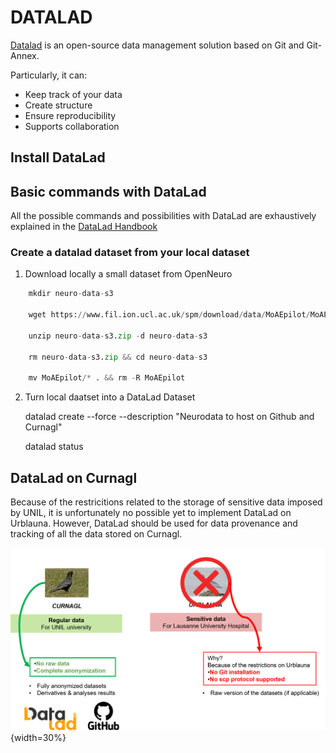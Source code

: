 ﻿



# DATALAD 


[Datalad](https://www.datalad.org/) is an open-source data management solution based on Git and Git-Annex.

Particularly, it can:
- Keep track of your data
- Create structure
- Ensure reproducibility
- Supports collaboration


## Install DataLad



## Basic commands with DataLad

All the possible commands and possibilities with DataLad are exhaustively explained in the [DataLad Handbook](https://handbook.datalad.org/en/latest/)


### Create a datalad dataset from your local dataset

1. Download  locally a small dataset from OpenNeuro

``` py
    mkdir neuro-data-s3

    wget https://www.fil.ion.ucl.ac.uk/spm/download/data/MoAEpilot/MoAEpilot.bids.zip -O neuro-data-s3.zip

    unzip neuro-data-s3.zip -d neuro-data-s3

    rm neuro-data-s3.zip && cd neuro-data-s3 

    mv MoAEpilot/* . && rm -R MoAEpilot
```


2. Turn local daatset into a DataLad Dataset

    datalad create --force --description "Neurodata to host on Github and Curnagl"

    datalad status




## DataLad on Curnagl

Because of the restricitions related to the storage of sensitive data imposed by UNIL, it is unfortunately no possible yet to implement DataLad on Urblauna.
However, DataLad should be used for data provenance and tracking of all the data stored on Curnagl. 

![unildat](img/UNILstorageSpecs.png){width=30%}



